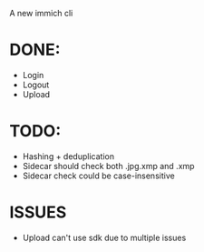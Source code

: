 A new immich cli

# DONE:

- Login
- Logout
- Upload

# TODO:

- Hashing + deduplication
- Sidecar should check both .jpg.xmp and .xmp
- Sidecar check could be case-insensitive

# ISSUES

- Upload can't use sdk due to multiple issues
